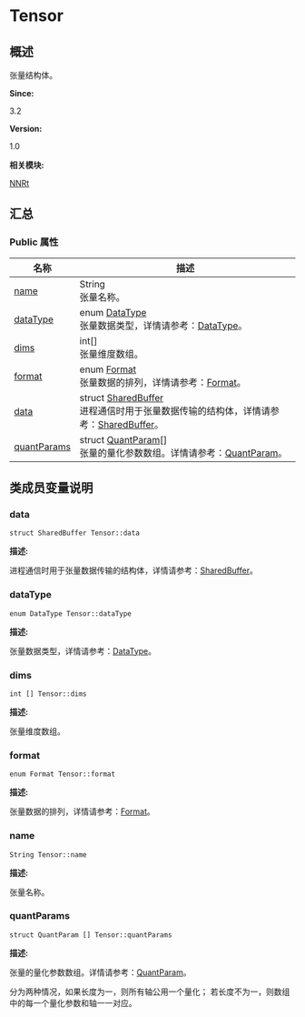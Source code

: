 # Tensor


## 概述

张量结构体。

**Since:**

3.2

**Version:**

1.0

**相关模块:**

[NNRt](_n_n_rt.md)


## 汇总


### Public 属性

  | 名称 | 描述 | 
| -------- | -------- |
| [name](#name) | String<br/>张量名称。 | 
| [dataType](#datatype) | enum&nbsp;[DataType](_n_n_rt.md#datatype)<br/>张量数据类型，详情请参考：[DataType](_n_n_rt.md#datatype)。 | 
| [dims](#dims) | int[]<br/>张量维度数组。 | 
| [format](#format) | enum&nbsp;[Format](_n_n_rt.md#format)<br/>张量数据的排列，详情请参考：[Format](_n_n_rt.md#format)。 | 
| [data](#data) | struct&nbsp;[SharedBuffer](_shared_buffer.md)<br/>进程通信时用于张量数据传输的结构体，详情请参考：[SharedBuffer](_shared_buffer.md)。 | 
| [quantParams](#quantparams) | struct&nbsp;[QuantParam](_quant_param.md)[]<br/>张量的量化参数数组。详情请参考：[QuantParam](_quant_param.md)。 | 


## 类成员变量说明


### data

  
```
struct SharedBuffer Tensor::data
```

**描述:**

进程通信时用于张量数据传输的结构体，详情请参考：[SharedBuffer](_shared_buffer.md)。


### dataType

  
```
enum DataType Tensor::dataType
```

**描述:**

张量数据类型，详情请参考：[DataType](_n_n_rt.md#datatype)。


### dims

  
```
int [] Tensor::dims
```

**描述:**

张量维度数组。


### format

  
```
enum Format Tensor::format
```

**描述:**

张量数据的排列，详情请参考：[Format](_n_n_rt.md#format)。


### name

  
```
String Tensor::name
```

**描述:**

张量名称。


### quantParams

  
```
struct QuantParam [] Tensor::quantParams
```

**描述:**

张量的量化参数数组。详情请参考：[QuantParam](_quant_param.md)。

分为两种情况，如果长度为一，则所有轴公用一个量化； 若长度不为一，则数组中的每一个量化参数和轴一一对应。
